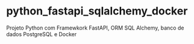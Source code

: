 # python_fastapi_sqlalchemy_docker
Projeto Python com Framewkork FastAPI, ORM SQL Alchemy, banco de dados PostgreSQL e Docker
